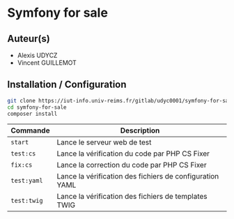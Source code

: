 # Symfony for sale

## Auteur(s)
- Alexis UDYCZ
- Vincent GUILLEMOT

## Installation / Configuration

```bash
git clone https://iut-info.univ-reims.fr/gitlab/udyc0001/symfony-for-sale.git
cd symfony-for-sale
composer install
```

| Commande    | Description                                              |
|-------------|----------------------------------------------------------|
| `start`     | Lance le serveur web de test                             |
| `test:cs`   | Lance la vérification du code par PHP CS Fixer           |
| `fix:cs`    | Lance la correction du code par PHP CS Fixer             |
| `test:yaml` | Lance la vérification des fichiers de configuration YAML |
| `test:twig` | Lance la vérification des fichiers de templates TWIG     |
